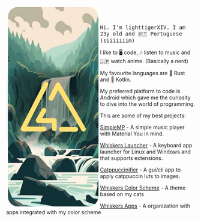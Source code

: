 <p float="left">
  <img src="readme_cover.webp" width="250" align="left">
  <p float="left">
    <samp>
    <br>
    <br>
    <br>
Hi. I'm lighttigerXIV. I am 23y old and 🇵🇹 Portuguese (siiiiiiim)

I like to 🖥️ code, 🎶 listen to music and 🇯🇵 watch anime. (Basically a nerd)

My favourite languages are 🦀 Rust and 🤖 Kotlin.

My preferred platform to code is Android which gave me the curiosity to dive into the world of programming.
  
This are some of my best projects:
      
[SimpleMP](https://github.com/lighttigerXIV/SimpleMP-Compose) - A simple music player with Material You in mind.

[Whiskers Launcher](https://github.com/lighttigerXIV/whiskers-launcher) - A keyboard app launcher for Linux and Windows and that supports extensions. 

[Catppuccinifier](https://github.com/lighttigerXIV/catppuccinifier) - A gui/cli app to apply catppuccin luts to images.

[Whiskers Color Scheme](https://github.com/Whiskers-Color-Scheme) - A theme based on my cats

[Whiskers Apps](https://github.com/Whiskers-Apps) - A organization with apps integrated with my color scheme
    </samp>
  </p>
</p>